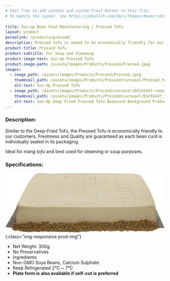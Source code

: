 ```yaml
---
# Feel free to add content and custom Front Matter to this file.
# To modify the layout, see https://jekyllrb.com/docs/themes/#overriding-theme-defaults

title: Sun-Up Bean Food Manufacturing | Pressed Tofu
layout: product
permalink: /products/pressed/
description: Pressed tofu is aimed to be economically friendly for our customers. To ensure freshness and hygiene, the product is sealed in its' packaging. The product is also available in plate form for customers who prefer self-cutting to size themselves.
product-title: Pressed Tofu
product-subtitle: For Soup and Steaming
product-image-text: Sun-Up Pressed Tofu
product-image-path: /assets/images/Products/Pressed/Pressed.jpeg
images:
  - image_path: /assets/images/Products/Pressed/Pressed.jpeg
    thumbnail_path: /assets/images/Products/Pressed/carousel/Pressed_tn.jpg
    alt-text: Sun-Up Pressed Tofu
  - image_path: /assets/images/Products/Pressed/carousel/DSC01447-compressor.jpg
    thumbnail_path: /assets/images/Products/Pressed/carousel/DSC01447_tn.jpg
    alt-text: Sun-Up Deep Fried Pressed Tofu Beancurd Background Product
---
```

### Description:
Similar to the Deep-Fried Tofu, the Pressed Tofu is economically friendly to our customers. 
Freshness and Quality are guaranteed as each bean curd is individually sealed in its packaging.


Ideal for _niang tofu_ and best used for steaming or soup purposes.

### Specifications:
![Sun-Up Pressed Tofu self-cut plate](/assets/images/Products/Pressed/productthumbnail.jpeg){:class="img-responsive prod-img"}
-  Net Weight: 300g
-  No Preservatives
-  Ingredients:
-  Non-GMO Soya Beans, Calcium Sulphate
-  Keep Refrigerated 2℃ ~ 7℃
-  **Plate form is also available if self-cut is preferred**